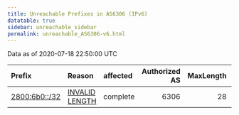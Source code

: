 ```yaml
---
title: Unreachable Prefixes in AS6306 (IPv6)
datatable: true
sidebar: unreachable_sidebar
permalink: unreachable_AS6306-v6.html
---
```


Data as of 2020-07-18 22:50:00 UTC


<div class="datatable-begin"></div>

| Prefix                                               | Reason                                                                                                 | affected   |   Authorized AS |   MaxLength | Anchor                                         |   unreachable /48s |
|:-----------------------------------------------------|:-------------------------------------------------------------------------------------------------------|:-----------|----------------:|------------:|:-----------------------------------------------|-------------------:|
| [2800:6b0::/32](https://stat.ripe.net/2800:6b0::/32) | [INVALID LENGTH](https://rpki-validator.ripe.net/announcement-preview?asn=AS6306&prefix=2800:6b0::/32) | complete   |            6306 |          28 | [LACNIC](unreachable_LACNIC_RPKI_Root-v6.html) |              65536 |

<div class="datatable-end"></div>